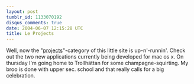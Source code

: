 ```yaml
---
layout: post
tumblr_id: 1133070192
disqus_comments: true
date: 2004-06-07 12:15:28 UTC
title: Le Projects
---
```


Well, now the "<a href="/rp14/projects.xhtml">projects</a>"-category of this little site is up-n'-runnin'. Check out the two new applications currently being developed for mac os x. On thursday I'm going home to Trollhättan for some champagne-squirting. My broo is done with upper sec. school and that really calls for a big celebration.
